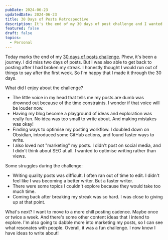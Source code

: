 ```yaml
---
pubDate: 2024-06-23
updatedDate: 2024-06-23
title: 30 Days of Posts Retrospective
description: It's the end of my 30 days of post challenge and I wanted to write a retrospective
featured: false
draft: false
topics:
  - Personal
---
```

Today marks the end of my [30 days of posts challenge](https://jonathanyeong.com/30-days-of-posts/). Phew, it's been a journey. I did miss two days of posts. But I was also able to get back to posting after I had broken my streak. I honestly thought I would run out of things to say after the first week. So I'm happy that I made it through the 30 days.

What did I enjoy about the challenge?

- The little voice in my head that tells me my posts are dumb was drowned out because of the time constraints. I wonder if that voice will be louder now.
- Having my blog become a playground of ideas and exploration was really fun. No idea was too small to write about. And making mistakes was okay!
- Finding ways to optimise my posting workflow. I doubled down on Obsidian, introduced some GitHub actions, and found faster ways to write.
- I also loved not "marketing" my posts. I didn't post on social media, and I didn't think about SEO at all. I wanted to optimise writing rather than views.

Some struggles during the challenge:

- Writing quality posts was difficult. I often ran out of time to edit. I didn't feel like I was becoming a better writer. But a faster writer.
- There were some topics I couldn't explore because they would take too much time.
- Coming back after breaking my streak was so hard. I was close to giving up at that point.

What's next? I want to move to a more chill posting cadence. Maybe once or twice a week. And there's some other content ideas that I intend to explore. I'm also going to dabble more into marketing my posts, so I can see what resonates with people. Overall, it was a fun challenge. I now know I have ideas to write about!
